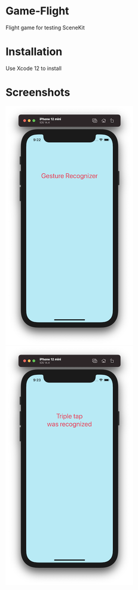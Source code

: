 # Game-Flight

Flight game for testing SceneKit

# Installation

Use Xcode 12 to install

# Screenshots

![Screenshot 1](https://github.com/nukutkas/GestureRecognizer/blob/master/GestureRecognizer/Screenshots/Screenshot01.png)
![Screenshot 2](https://github.com/nukutkas/GestureRecognizer/blob/master/GestureRecognizer/Screenshots/Screenshot02.png)
